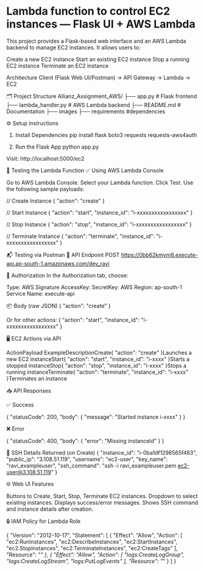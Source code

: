 # Lambda function to control EC2 instances — Flask UI + AWS Lambda

This project provides a Flask-based web interface and an AWS Lambda backend to manage EC2 instances. It allows users to:

Create a new EC2 instance
Start an existing EC2 instance
Stop a running EC2 instance
Terminate an EC2 instance

Architecture
Client (Flask Web UI/Postman) → API Gateway → Lambda → EC2

🗂️ Project Structure
Allianz_Assignment_AWS/
├── app.py               # Flask frontend
├── lambda_handler.py    # AWS Lambda backend
├── README.md            # Documentation
├── images
├── requirements        #dependencies
        

⚙️ Setup Instructions
1. Install Dependencies
pip install flask boto3 requests requests-aws4auth

2. Run the Flask App
python app.py

Visit: http://localhost:5000/ec2

🧪 Testing the Lambda Function
✅ Using AWS Lambda Console

Go to AWS Lambda Console.
Select your Lambda function.
Click Test.
Use the following sample payloads:

// Create Instance
{
  "action": "create"
}

// Start Instance
{
  "action": "start",
  "instance_id": "i-xxxxxxxxxxxxxxxxx"
}

// Stop Instance
{
  "action": "stop",
  "instance_id": "i-xxxxxxxxxxxxxxxxx"
}

// Terminate Instance
{
  "action": "terminate",
  "instance_id": "i-xxxxxxxxxxxxxxxxx"
}

📬 Testing via Postman
🔗 API Endpoint
POST https://0bb62kmym8.execute-api.ap-south-1.amazonaws.com/dev_ravi

🔐 Authorization
In the Authorization tab, choose:

Type: AWS Signature
AccessKey: <Your AWS Access Key>
SecretKey: <Your AWS Secret Key>
AWS Region: ap-south-1
Service Name: execute-api

📦 Body (raw JSON)
{
  "action": "create"
}

Or for other actions:
{
  "action": "start",
  "instance_id": "i-xxxxxxxxxxxxxxxxx"
}

🖥️ EC2 Actions via API

ActionPayload ExampleDescriptionCreate{ "action": "create" }Launches a new EC2 instanceStart{ "action": "start", "instance_id": "i-xxxx" }Starts a stopped instanceStop{ "action": "stop", "instance_id": "i-xxxx" }Stops a running instanceTerminate{ "action": "terminate", "instance_id": "i-xxxx" }Terminates an instance

📥 API Responses

✅ Success

{
  "statusCode": 200,
  "body": {
    "message": "Started instance i-xxxx"
  }
}

❌ Error

{
  "statusCode": 400,
  "body": {
    "error": "Missing instanceId"
  }
}

🔐 SSH Details Returned (on Create)
{
  "instance_id": "i-0ba1df1298565f463",
  "public_ip": "3.108.51.119",
  "username": "ec2-user",
  "key_name": "ravi_exampleuser",
  "ssh_command": "ssh -i ravi_exampleuser.pem ec2-user@3.108.51.119"
}

🌐 Web UI Features

Buttons to Create, Start, Stop, Terminate EC2 instances.
Dropdown to select existing instances.
Displays success/error messages.
Shows SSH command and instance details after creation.


🔒 IAM Policy for Lambda Role

{
  "Version": "2012-10-17",
  "Statement": [
    {
      "Effect": "Allow",
      "Action": [
        "ec2:RunInstances",
        "ec2:DescribeInstances",
        "ec2:StartInstances",
        "ec2:StopInstances",
        "ec2:TerminateInstances",
        "ec2:CreateTags"
      ],
      "Resource": "*"
    },
    {
      "Effect": "Allow",
      "Action": [
        "logs:CreateLogGroup",
        "logs:CreateLogStream",
        "logs:PutLogEvents"
      ],
      "Resource": "*"
    }
  ]
}


